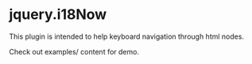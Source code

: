 jquery.i18Now
=============

This plugin is intended to help keyboard navigation through html nodes.

Check out examples/ content for demo.

